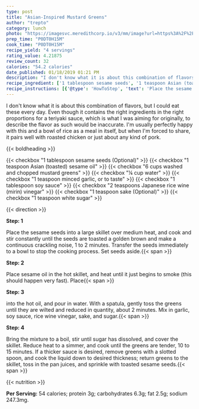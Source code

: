 ```yaml
---
type: post
title: "Asian-Inspired Mustard Greens"
author: "trepto"
category: lunch
photo: "https://imagesvc.meredithcorp.io/v3/mm/image?url=https%3A%2F%2Fimages.media-allrecipes.com%2Fuserphotos%2F6294047.jpg"
prep_time: "P0DT0H15M"
cook_time: "P0DT0H15M"
recipe_yield: "4 servings"
rating_value: 4.21875
review_count: 32
calories: "54.2 calories"
date_published: 01/18/2019 01:21 PM
description: "I don't know what it is about this combination of flavors, but I could eat these every day. Even though it contains the right ingredients in the right proportions for a teriyaki sauce, which is what I was aiming for originally, to describe the flavor as such would be inaccurate. I'm usually perfectly happy with this and a bowl of rice as a meal in itself, but when I'm forced to share, it pairs well with roasted chicken or just about any kind of pork."
recipe_ingredient: ['1 tablespoon sesame seeds', '1 teaspoon Asian (toasted) sesame oil', '6 cups washed and chopped mustard greens', '¼ cup water', '1 teaspoon minced garlic, or to taste', '1 tablespoon soy sauce', '2 teaspoons Japanese rice wine (mirin) vinegar', '1 teaspoon sake', '1 teaspoon white sugar']
recipe_instructions: [{'@type': 'HowToStep', 'text': 'Place the sesame seeds into a large skillet over medium heat, and cook and stir constantly until the seeds are toasted a golden brown and make a continuous crackling noise, 1 to 2 minutes. Transfer the seeds immediately to a bowl to stop the cooking process. Set seeds aside.\n'}, {'@type': 'HowToStep', 'text': 'Place sesame oil in the hot skillet, and heat until it just begins to smoke (this should happen very fast). Place mustard greens into the hot oil, and pour in water. With a spatula, gently toss the greens until they are wilted and reduced in quantity, about 2 minutes. Mix in garlic, soy sauce, rice wine vinegar, sake, and sugar.\n'}, {'@type': 'HowToStep', 'text': 'Bring the mixture to a boil, stir until sugar has dissolved, and cover the skillet. Reduce heat to a simmer, and cook until the greens are tender, 10 to 15 minutes. If a thicker sauce is desired, remove greens with a slotted spoon, and cook the liquid down to desired thickness; return greens to the skillet, toss in the pan juices, and sprinkle with toasted sesame seeds.\n'}]
---
```


I don't know what it is about this combination of flavors, but I could eat these every day. Even though it contains the right ingredients in the right proportions for a teriyaki sauce, which is what I was aiming for originally, to describe the flavor as such would be inaccurate. I'm usually perfectly happy with this and a bowl of rice as a meal in itself, but when I'm forced to share, it pairs well with roasted chicken or just about any kind of pork. 

{{< boldheading >}}

{{< checkbox "1 tablespoon sesame seeds  (Optional)" >}}
{{< checkbox "1 teaspoon Asian (toasted) sesame oil" >}}
{{< checkbox "6 cups washed and chopped mustard greens" >}}
{{< checkbox "¼ cup water" >}}
{{< checkbox "1 teaspoon minced garlic, or to taste" >}}
{{< checkbox "1 tablespoon soy sauce" >}}
{{< checkbox "2 teaspoons Japanese rice wine (mirin) vinegar" >}}
{{< checkbox "1 teaspoon sake  (Optional)" >}}
{{< checkbox "1 teaspoon white sugar" >}}


{{< direction >}}

**Step: 1**

Place the sesame seeds into a large skillet over medium heat, and cook and stir constantly until the seeds are toasted a golden brown and make a continuous crackling noise, 1 to 2 minutes. Transfer the seeds immediately to a bowl to stop the cooking process. Set seeds aside.{{< span >}}

**Step: 2**

Place sesame oil in the hot skillet, and heat until it just begins to smoke (this should happen very fast). Place{{< span >}}

**Step: 3**

into the hot oil, and pour in water. With a spatula, gently toss the greens until they are wilted and reduced in quantity, about 2 minutes. Mix in garlic, soy sauce, rice wine vinegar, sake, and sugar.{{< span >}}

**Step: 4**

Bring the mixture to a boil, stir until sugar has dissolved, and cover the skillet. Reduce heat to a simmer, and cook until the greens are tender, 10 to 15 minutes. If a thicker sauce is desired, remove greens with a slotted spoon, and cook the liquid down to desired thickness; return greens to the skillet, toss in the pan juices, and sprinkle with toasted sesame seeds.{{< span >}}

{{< nutrition >}}

**Per Serving:** 54 calories; protein 3g; carbohydrates 6.3g; fat 2.5g; sodium 247.3mg.